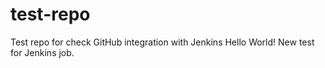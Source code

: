 # test-repo
Test repo for check GitHub integration with Jenkins
Hello World!
New test for Jenkins job.
